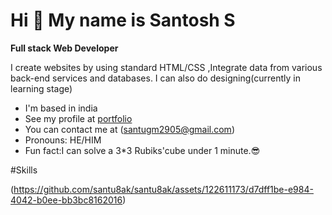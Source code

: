# Hi 👋 My name is Santosh S
 
**Full stack Web Developer**

I create websites by using standard HTML/CSS ,Integrate data from various back-end services and databases. I can also do designing(currently in learning stage)


- I'm based in india
- See my profile at  [portfolio](url)
- You can contact me at (santugm2905@gmail.com)
-  Pronouns: HE/HIM
-  Fun fact:I can solve a 3*3 Rubiks'cube under 1 minute.😎


#Skills

(https://github.com/santu8ak/santu8ak/assets/122611173/d7dff1be-e984-4042-b0ee-bb3bc8162016)
